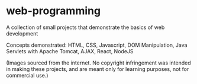 # web-programming

A collection of small projects that demonstrate the basics of web development

Concepts demonstrated:
HTML, CSS, Javascript, DOM Manipulation, Java Servlets with Apache Tomcat, AJAX, React, NodeJS


(Images sourced from the internet. No copyright infringement was intended in making these projects, and are meant only for learning purposes, not for commercial use.)
